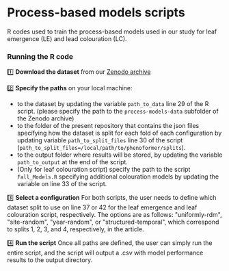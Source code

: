 # Process-based models scripts

R codes used to train the process-based models used in our study for leaf emergence (LE) and lead colouration (LC). 


### Running the R code

1️⃣ **Download the dataset** from our [Zenodo archive](https://zenodo.org/records/15045780)

2️⃣ **Specify the paths** on your local machine:
-  to the dataset by updating the variable `path_to_data` line 29 of the R script. (please specify the path to the `process-models-data` subfolder of the Zenodo archive)
-  to the folder of the present repository that contains the json files specifying how the dataset is split for each fold of each configuration by updating variable `path_to_split_files` line 30 of the script (`path_to_split_files=/local/path/to/phenoformer/splits`).
- to the output folder where results will be stored, by updating the variable `path_to_output` at the end of the script. 
- (Only for leaf colouration script) specify the path to the script `Fall_Models.R`  specifying additional colouration models by updating the variable on line 33 of the script. 

3️⃣ **Select a configuration** For both scripts, the user needs to define which dataset split to use on line 37 or 42 for the leaf emergence and leaf colouration script, respectively. The options are as follows: "uniformly-rdm", "site-random", "year-random", or "structured-temporal", which correspond to splits 1, 2, 3, and 4, respectively, in the article.

4️⃣ **Run the script** Once all paths are defined, the user can simply run the entire script, and the script will output a .csv with model performance results to the output directory. 
